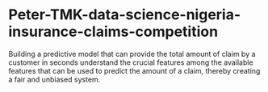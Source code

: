 # Peter-TMK-data-science-nigeria-insurance-claims-competition
Building a predictive model that can provide the total amount of claim by a customer in seconds understand the crucial features among the available features that can be used to predict the amount of a claim, thereby creating a fair and unbiased system.
